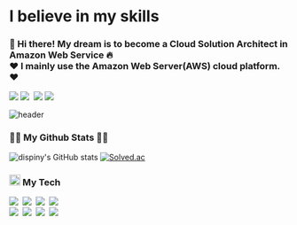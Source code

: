 # I believe in my skills

### 👋 Hi there! My dream is to become a **Cloud Solution Architect** in Amazon Web Service 🔥 <br> ❤️ I mainly use the Amazon Web Server(AWS) cloud platform. ❤️

<p>  
  <a href="https://hits.seeyoufarm.com"><img src="https://hits.seeyoufarm.com/api/count/incr/badge.svg?url=https%3A%2F%2Fgithub.com%2Fdispiny%2F&count_bg=%2379C83D&title_bg=%23555555&icon=&icon_color=%23E7E7E7&title=hits&edge_flat=false"/></a>
  <a href="https://www.instagram.com/p.jm_b/"><img src="https://img.shields.io/badge/Instagram-E4405F?style=flat-square&logo=Instagram&logoColor=white&link=https://www.instagram.com/p.jm_b/"/></a>&nbsp
  <a href="mailto:pjm1024cl@gmail.com"><img src="https://img.shields.io/badge/Gmail-d14836?style=flat-square&logo=Gmail&logoColor=white&link=pjm1024cl@gmail.com"/></a>
  <a href="mailto:pjm1024cl@gmail.com"><img src="http://mazassumnida.wtf/api/mini/generate_badge?boj=eaniya198"/></a>
</p>

![header](https://capsule-render.vercel.app/api?type=Waving&color=gradient&height=160&section=header&text=Jongmin%Park&fontAlign=50&fontAlignY=45&fontSize=60&fontColor=ffffff&animation=scaleIn)




<h3>👩‍💻 My Github Stats 👩‍💻</h3>

![dispiny's GitHub stats](https://github-readme-stats.vercel.app/api?username=dispiny&show_icons=true&theme=dracula) 
[![Solved.ac](http://mazassumnida.wtf/api/generate_badge?boj=eaniya198)](https://solved.ac/profile/eaniya198)

<h3><img src='https://emojipedia-us.s3.amazonaws.com/source/skype/289/thumbs-up_1f44d.png' width="20" height="20"> My Tech</h3>
<p align="left">
  <img src="https://img.shields.io/badge/AWS-333664?style=flat-square&logo=amazon-aws&logoColor=white"/></a>&nbsp 
  <img src="https://img.shields.io/badge/GCP-4285F4?style=flat-square&logo=Google Cloud&logoColor=white"/></a>&nbsp 
  <img src="https://img.shields.io/badge/C++-00599C?style=flat-square&logo=C%2B%2B&logoColor=white"/></a>&nbsp 
  <img src="https://img.shields.io/badge/C-A8B9CC?style=flat-square&logo=C&logoColor=white"/></a>&nbsp 
  <br>
  <img src="https://img.shields.io/badge/Mysql-E6B91E?style=flat-square&logo=MySql&logoColor=white"/></a>&nbsp
  <img src="https://img.shields.io/badge/PostgreSQL-4169E1?style=flat-square&logo=PostgreSQL&logoColor=white"/></a>&nbsp 
  <img src="https://img.shields.io/badge/Python-3766AB?style=flat-square&logo=Python&logoColor=white"/></a>&nbsp 
  <img src="https://img.shields.io/badge/Go-11B48A?style=flat-square&logo=Go&logoColor=white"/></a>&nbsp 
</p>
